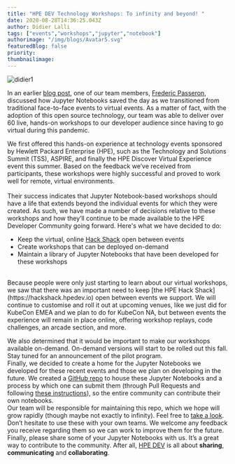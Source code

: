 ```yaml
---
title: "HPE DEV Technology Workshops: To infinity and beyond! "
date: 2020-08-28T14:36:25.043Z
author: Didier Lalli 
tags: ["events","workshops","jupyter","notebook"]
authorimage: "/img/blogs/Avatar5.svg"
featuredBlog: false
priority:
thumbnailimage:
---
```

![didier1](https://hpe-developer-portal.s3.amazonaws.com/uploads/media/2020/7/didier1-1598625790616.jpg)

In an earlier [blog post](https://developer.hpe.com/blog/jupyter-saved-my-day), one of our team members, [Frederic Passeron](https://twitter.com/FredPasseron), discussed how Jupyter Notebooks saved the day as we transitioned from traditional face-to-face events to virtual events. As a matter of fact, with the adoption of this open source technology, our team was able to deliver over 60 live, hands-on workshops to our developer audience since having to go virtual during this pandemic.   

We first offered this hands-on experience at technology events sponsored by Hewlett Packard Enterprise (HPE), such as the Technology and Solutions Summit (TSS), ASPIRE, and finally the HPE Discover Virtual Experience event this summer. Based on the feedback we’ve received from participants, these workshops were highly successful and proved to work well for remote, virtual environments.  
<br/>
Their success indicates that Jupyter Notebook-based workshops should have a life that extends beyond the individual events for which they were created. As such, we have made a number of decisions relative to these workshops and how they’ll continue to be made available to the HPE Developer Community going forward. Here's what we have decided to do:
<br/>
* Keep the virtual, online [Hack Shack](https://hackshack.hpedev.io) open between events
* Create workshops that can be deployed on-demand
* Maintain a library of Jupyter Notebooks that have been developed for these workshops
<br/>
Because people were only just starting to learn about our virtual workshops, we saw that there was an important need to keep [the HPE Hack Shack](https://hackshack.hpedev.io) open between events we support. We will continue to customise and roll it out at upcoming venues, like we just did for KubeCon EMEA and we plan to do for KubeCon NA, but between events the experience will remain in place online, offering workshop replays, code challenges, an arcade section, and more. 

We also determined that it would be important to make our workshops available on-demand. On-demand versions will start to be rolled out this fall.  Stay tuned for an announcement of the pilot program.
<br/>
Finally, we decided to create a home for the Jupyter Notebooks we developed for these recent events and those we plan on developing in the future. We created a [GitHub repo](https://github.com/HewlettPackard/hpe-notebooks) to house these Jupyter Notebooks and a process by which one can submit them (through Pull Requests and following [these instructions](https://github.com/HewlettPackard/hpe-notebooks/blob/master/CONTRIBUTING.md)), so the entire community can contribute their own notebooks. 
<br/>
Our team will be responsible for maintaining this repo, which we hope will grow rapidly (though maybe not exactly to infinity). Feel free to [take a look](https://github.com/HewlettPackard/hpe-notebooks). Don’t hesitate to use these with your own teams. We welcome any feedback you receive regarding them so we can work to improve them for the future.  Finally, please share some of your Jupyter Notebooks with us. It’s a great way to contribute to the community. After all, [HPE DEV](https://developer.hpe.com/community) is all about **sharing**, **communicating** and **collaborating**. 
